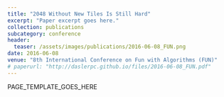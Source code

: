 ```yaml
---
title: "2048 Without New Tiles Is Still Hard"
excerpt: "Paper excerpt goes here."
collection: publications
subcategory: conference
header: 
  teaser: /assets/images/publications/2016-06-08_FUN.png
date: 2016-06-08
venue: "8th International Conference on Fun with Algorithms (FUN)"
# paperurl: "http://daslerpc.github.io/files/2016-06-08_FUN.pdf"
---
```


PAGE_TEMPLATE_GOES_HERE
